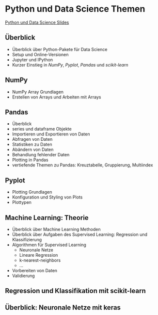 # Python und Data Science Themen

[Python und Data Science Slides](./python-and-data-science-all-de.html)

## Überblick

- Überblick über Python-Pakete für Data Science
- Setup und Online-Versionen
- Jupyter und IPython
- Kurzer Einstieg in _NumPy_, _Pyplot_, _Pandas_ und _scikit-learn_

## NumPy

- NumPy Array Grundlagen
- Erstellen von Arrays und Arbeiten mit Arrays

## Pandas

- Überblick
- series und dataframe Objekte
- Importieren und Exportieren von Daten
- Abfragen von Daten
- Statistiken zu Daten
- Abändern von Daten
- Behandlung fehlender Daten
- Plotting in Pandas
- vertiefende Themen zu Pandas: Kreuztabelle, Gruppierung, Multiindex

## Pyplot

- Plotting Grundlagen
- Konfiguration und Styling von Plots
- Plottypen

## Machine Learning: Theorie

- Überblick über Machine Learning Methoden
- Überblick über Aufgaben des Supervised Learning: Regression und Klassifizierung
- Algorithmen für Supervised Learning
  - Neuronale Netze
  - Lineare Regression
  - k-nearest-neighbors
  - ...
- Vorbereiten von Daten
- Validierung

## Regression und Klassifikation mit scikit-learn

## Überblick: Neuronale Netze mit keras
